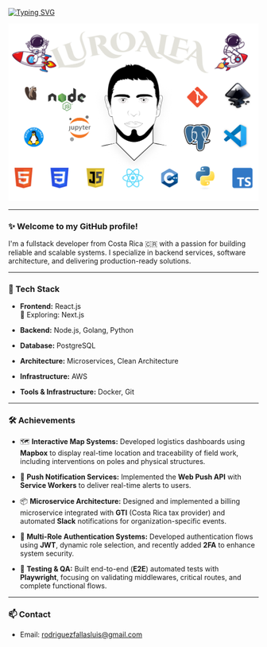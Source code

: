 <a href="https://git.io/typing-svg"><img src="https://readme-typing-svg.demolab.com?font=Fira+Code&weight=900&duration=2500&pause=100&color=FFFFFF&multiline=true&width=435&height=100&lines=Hi+there%2C%F0%9F%91%8B;My+name+is%3A;Luis+Alfonso+Rodr%C3%ADguez+Fallas" alt="Typing SVG" /></a>

![Image](https://github.com/luroalfa/perfil/blob/main/bitmap.png)

---

### ✨ Welcome to my GitHub profile!

I'm a fullstack developer from Costa Rica 🇨🇷 with a passion for building reliable and scalable systems. I specialize in backend services, software architecture, and delivering production-ready solutions.

---

### 🚀 Tech Stack

- **Frontend:** React.js  
  🧪 Exploring: Next.js

- **Backend:** Node.js, Golang, Python

- **Database:** PostgreSQL

- **Architecture:** Microservices, Clean Architecture

- **Infrastructure:** AWS

- **Tools & Infrastructure:** Docker, Git

---

### 🛠 Achievements

- 🗺️ **Interactive Map Systems:** Developed logistics dashboards using **Mapbox** to display real-time location and traceability of field work, including interventions on poles and physical structures.

- 🔔 **Push Notification Services:** Implemented the **Web Push API** with **Service Workers** to deliver real-time alerts to users.

- 📦 **Microservice Architecture:** Designed and implemented a billing microservice integrated with **GTI** (Costa Rica tax provider) and automated **Slack** notifications for organization-specific events.

- 🔐 **Multi-Role Authentication Systems:** Developed authentication flows using **JWT**, dynamic role selection, and recently added **2FA** to enhance system security.

- 🧪 **Testing & QA:** Built end-to-end (**E2E**) automated tests with **Playwright**, focusing on validating middlewares, critical routes, and complete functional flows.

---

### 📫 Contact

- Email: [rodriguezfallasluis@gmail.com](mailto:rodriguezfallasluis@gmail.com)
